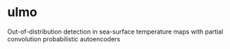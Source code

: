 # ulmo
Out-of-distribution detection in sea-surface temperature maps with partial convolution probabilistic autoencoders
